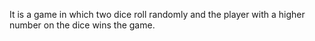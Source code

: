 It is a game in which two dice roll randomly and the player with a higher number on the dice wins the game.
